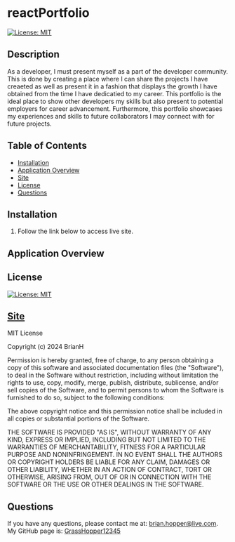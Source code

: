 # reactPortfolio

[![License: MIT](https://img.shields.io/badge/License-MIT-yellow.svg)](https://github.com/GrassHopper12345/reactPortfolio/blob/main/LICENSE)

## Description
As a developer, I must present myself as a part of the developer community. This is done by creating a place where I can share the projects I have creaeted as well as present it in a fashion that displays the growth I have obtained from the time I have dedicatied to my career. This portfolio is the ideal place to show other developers my skills but also present to potential employers for career advancement. Furthermore, this portfolio showcases my experiences and skills to future collaborators I may connect with for future projects.

## Table of Contents
- [Installation](#installation)
- [Application Overview](#application)
- [Site](#site)
- [License](#license)
- [Questions](#questions)


## Installation
1. Follow the link below to access live site.

## Application Overview


## License

[![License: MIT](https://img.shields.io/badge/License-MIT-yellow.svg)](https://github.com/GrassHopper12345/reactPortfolio/blob/main/LICENSE)

## [Site](https://main--sparkly-cranachan-9f0864.netlify.app/#about)

MIT License

Copyright (c) 2024 BrianH

Permission is hereby granted, free of charge, to any person obtaining a copy
of this software and associated documentation files (the "Software"), to deal
in the Software without restriction, including without limitation the rights
to use, copy, modify, merge, publish, distribute, sublicense, and/or sell
copies of the Software, and to permit persons to whom the Software is
furnished to do so, subject to the following conditions:

The above copyright notice and this permission notice shall be included in all
copies or substantial portions of the Software.

THE SOFTWARE IS PROVIDED "AS IS", WITHOUT WARRANTY OF ANY KIND, EXPRESS OR
IMPLIED, INCLUDING BUT NOT LIMITED TO THE WARRANTIES OF MERCHANTABILITY,
FITNESS FOR A PARTICULAR PURPOSE AND NONINFRINGEMENT. IN NO EVENT SHALL THE
AUTHORS OR COPYRIGHT HOLDERS BE LIABLE FOR ANY CLAIM, DAMAGES OR OTHER
LIABILITY, WHETHER IN AN ACTION OF CONTRACT, TORT OR OTHERWISE, ARISING FROM,
OUT OF OR IN CONNECTION WITH THE SOFTWARE OR THE USE OR OTHER DEALINGS IN THE
SOFTWARE.

## Questions
If you have any questions, please contact me at: [brian.hopper@live.com](brian.hopper@live.com).
My GitHub page is: [GrassHopper12345](https://github.com/Grasshopper12345)
